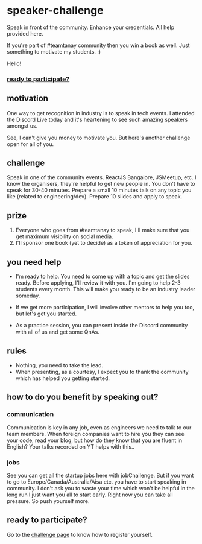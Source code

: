 # speaker-challenge
Speak in front of the community. Enhance your credentials. All help provided here.

If you're part of #teamtanay community then you win a book as well. Just something to motivate my students. :)

Hello! 

### [ready to participate?](./challenge.md)

## motivation
One way to get recognition in industry is to speak in tech events. I attended the Discord Live today and it's heartening to see such amazing speakers amongst us. 

See, I can't give you money to motivate you. But here's another challenge open for all of you. 

## challenge 

Speak in one of the community events. ReactJS Bangalore, JSMeetup, etc. I know the organisers, they're helpful to get new people in. You don't have to speak for 30-40 minutes. Prepare a small 10 minutes talk on any topic you like (related to engineering/dev). Prepare 10 slides and apply to speak. 

## prize

1.  Everyone who goes from #teamtanay to speak, I'll make sure that you get maximum visibility on social media.
1. I'll sponsor one book (yet to decide) as a token of appreciation for you. 

## you need help

* I'm ready to help. 
   You need to come up with a topic and get the slides ready. Before applying, I'll review it with you. I'm going to help 2-3 students every month. This will make you ready to be an industry leader someday. 

* If we get more participation, I will involve other mentors to help you too, but let's get you started.

* As a practice session, you can present inside the Discord community with all of us and get some QnAs.

## rules

- Nothing, you need to take the lead. 
- When presenting, as a courtesy, I expect you to thank the community which has helped you getting started.

## how to do you benefit by speaking out?

### communication
Communication is key in any job, even as engineers we need to talk to our team members. When foreign companies want to hire you they can see your code, read your blog, but how do they know that you are fluent in English? Your talks recorded on YT helps with this..

### jobs
See you can get all the startup jobs here with jobChallenge. 
But if you want to go to Europe/Canada/Australia/Aisa etc. you have to start speaking in community.
I don't ask you to waste your time which won't be helpful in the long run
I just want you all to start early. Right now you can take all pressure. So push yourself more.

## ready to participate?

Go to the [challenge page](./challenge.md) to know how to register yourself. 
